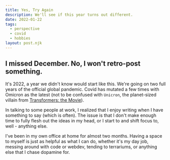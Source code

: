 ```yaml
---
title: Yes, Try Again
description: We'll see if this year turns out different.
date: 2022-01-22
tags:
  - perspective
  - covid
  - hobbies
layout: post.njk
---
```


## I missed December. No, I won't retro-post something.

It's 2022, a year we didn't know would start like this. We're going on two full years of the official global pandemic. Covid has mutated a few times with Omicron as the latest (not to be confused with `Unicron`, the planet-sized villain from [Transformers: the Movie](https://www.imdb.com/title/tt0092106/)).

In talking to some people at work, I realized that I enjoy writing when I have something to say (which is often). The issue is that I don't make enough time to fully flesh out the ideas in my head, or I start to and shift focus to, well - anything else.

I've been in my own office at home for almost two months. Having a space to myself is just as helpful as what I can do, whether it's my day job, messing around with code or webdev, tending to terrariums, or anything else that I chase dopamine for.
